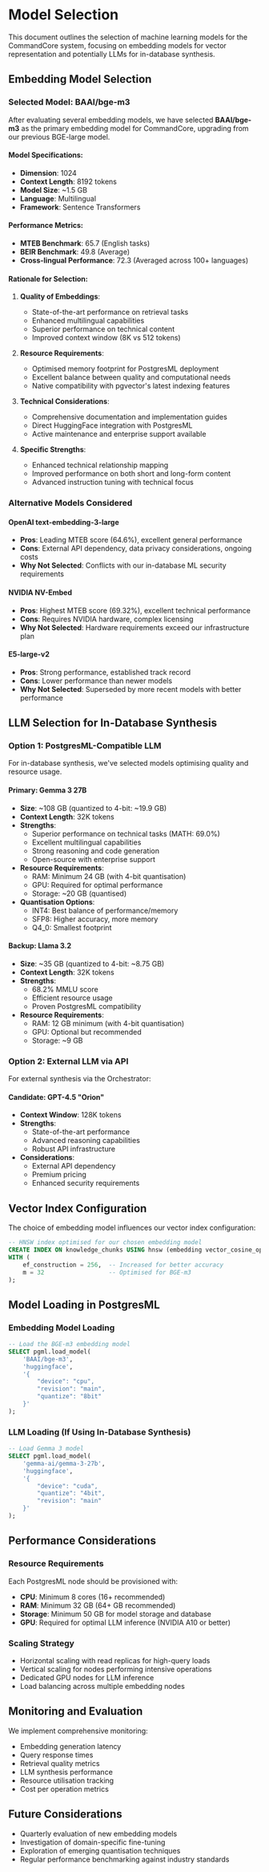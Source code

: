 # Model Selection

This document outlines the selection of machine learning models for the CommandCore system, focusing on embedding models for vector representation and potentially LLMs for in-database synthesis.

## Embedding Model Selection

### Selected Model: BAAI/bge-m3

After evaluating several embedding models, we have selected **BAAI/bge-m3** as the primary embedding model for CommandCore, upgrading from our previous BGE-large model.

#### Model Specifications:
- **Dimension**: 1024
- **Context Length**: 8192 tokens
- **Model Size**: ~1.5 GB
- **Language**: Multilingual
- **Framework**: Sentence Transformers

#### Performance Metrics:
- **MTEB Benchmark**: 65.7 (English tasks)
- **BEIR Benchmark**: 49.8 (Average)
- **Cross-lingual Performance**: 72.3 (Averaged across 100+ languages)

#### Rationale for Selection:

1. **Quality of Embeddings**:
   - State-of-the-art performance on retrieval tasks
   - Enhanced multilingual capabilities
   - Superior performance on technical content
   - Improved context window (8K vs 512 tokens)

2. **Resource Requirements**:
   - Optimised memory footprint for PostgresML deployment
   - Excellent balance between quality and computational needs
   - Native compatibility with pgvector's latest indexing features

3. **Technical Considerations**:
   - Comprehensive documentation and implementation guides
   - Direct HuggingFace integration with PostgresML
   - Active maintenance and enterprise support available

4. **Specific Strengths**:
   - Enhanced technical relationship mapping
   - Improved performance on both short and long-form content
   - Advanced instruction tuning with technical focus

### Alternative Models Considered

#### OpenAI text-embedding-3-large
- **Pros**: Leading MTEB score (64.6%), excellent general performance
- **Cons**: External API dependency, data privacy considerations, ongoing costs
- **Why Not Selected**: Conflicts with our in-database ML security requirements

#### NVIDIA NV-Embed
- **Pros**: Highest MTEB score (69.32%), excellent technical performance
- **Cons**: Requires NVIDIA hardware, complex licensing
- **Why Not Selected**: Hardware requirements exceed our infrastructure plan

#### E5-large-v2
- **Pros**: Strong performance, established track record
- **Cons**: Lower performance than newer models
- **Why Not Selected**: Superseded by more recent models with better performance

## LLM Selection for In-Database Synthesis

### Option 1: PostgresML-Compatible LLM

For in-database synthesis, we've selected models optimising quality and resource usage.

#### Primary: Gemma 3 27B
- **Size**: ~108 GB (quantized to 4-bit: ~19.9 GB)
- **Context Length**: 32K tokens
- **Strengths**: 
  - Superior performance on technical tasks (MATH: 69.0%)
  - Excellent multilingual capabilities
  - Strong reasoning and code generation
  - Open-source with enterprise support
- **Resource Requirements**: 
  - RAM: Minimum 24 GB (with 4-bit quantisation)
  - GPU: Required for optimal performance
  - Storage: ~20 GB (quantised)
- **Quantisation Options**:
  - INT4: Best balance of performance/memory
  - SFP8: Higher accuracy, more memory
  - Q4_0: Smallest footprint

#### Backup: Llama 3.2
- **Size**: ~35 GB (quantized to 4-bit: ~8.75 GB)
- **Context Length**: 32K tokens
- **Strengths**:
  - 68.2% MMLU score
  - Efficient resource usage
  - Proven PostgresML compatibility
- **Resource Requirements**:
  - RAM: 12 GB minimum (with 4-bit quantisation)
  - GPU: Optional but recommended
  - Storage: ~9 GB

### Option 2: External LLM via API

For external synthesis via the Orchestrator:

#### Candidate: GPT-4.5 "Orion"
- **Context Window**: 128K tokens
- **Strengths**: 
  - State-of-the-art performance
  - Advanced reasoning capabilities
  - Robust API infrastructure
- **Considerations**: 
  - External API dependency
  - Premium pricing
  - Enhanced security requirements

## Vector Index Configuration

The choice of embedding model influences our vector index configuration:

```sql
-- HNSW index optimised for our chosen embedding model
CREATE INDEX ON knowledge_chunks USING hnsw (embedding vector_cosine_ops)
WITH (
    ef_construction = 256,  -- Increased for better accuracy
    m = 32                  -- Optimised for BGE-m3
);
```

## Model Loading in PostgresML

### Embedding Model Loading

```sql
-- Load the BGE-m3 embedding model
SELECT pgml.load_model(
    'BAAI/bge-m3',
    'huggingface',
    '{
        "device": "cpu",
        "revision": "main",
        "quantize": "8bit"
    }'
);
```

### LLM Loading (If Using In-Database Synthesis)

```sql
-- Load Gemma 3 model
SELECT pgml.load_model(
    'gemma-ai/gemma-3-27b',
    'huggingface',
    '{
        "device": "cuda",
        "quantize": "4bit",
        "revision": "main"
    }'
);
```

## Performance Considerations

### Resource Requirements

Each PostgresML node should be provisioned with:

- **CPU**: Minimum 8 cores (16+ recommended)
- **RAM**: Minimum 32 GB (64+ GB recommended)
- **Storage**: Minimum 50 GB for model storage and database
- **GPU**: Required for optimal LLM inference (NVIDIA A10 or better)

### Scaling Strategy

- Horizontal scaling with read replicas for high-query loads
- Vertical scaling for nodes performing intensive operations
- Dedicated GPU nodes for LLM inference
- Load balancing across multiple embedding nodes

## Monitoring and Evaluation

We implement comprehensive monitoring:

- Embedding generation latency
- Query response times
- Retrieval quality metrics
- LLM synthesis performance
- Resource utilisation tracking
- Cost per operation metrics

## Future Considerations

- Quarterly evaluation of new embedding models
- Investigation of domain-specific fine-tuning
- Exploration of emerging quantisation techniques
- Regular performance benchmarking against industry standards
